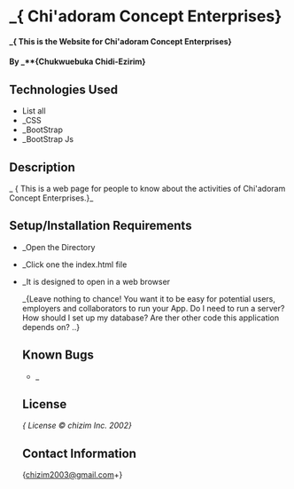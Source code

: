# _{ Chi'adoram Concept Enterprises} 
#### _{ This is the Website for Chi'adoram Concept Enterprises} 
#### By _**{Chukwuebuka Chidi-Ezirim} 

## Technologies Used 
* List all 
* _CSS
* _BootStrap 
* _BootStrap Js 

## Description 
_ { This is a web page for people to know about the activities of Chi'adoram Concept Enterprises.}_  

## Setup/Installation Requirements 
* _Open the Directory 
* _Click one the index.html file 
* _It is designed to open in a web browser

  
  _{Leave nothing to chance! You want it to be easy for potential users, employers and collaborators to run your App. Do I need to run a server? How should I set up my database? Are ther other code this application depends on? ..} 

  ## Known Bugs 
  * _ 
  

  ## License 
  _{  License &copy; chizim Inc. 2002}_ 

  ## Contact Information 
  {chizim2003@gmail.com+}